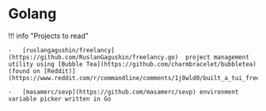 # Golang

!!! info "Projects to read"

    -   [ruslangagushin/freelancy](https://github.com/RuslanGagushin/freelancy.go)  project management utility using [Bubble Tea](https://github.com/charmbracelet/bubbletea) (found on [Reddit)](https://www.reddit.com/r/commandline/comments/1j0wld0/built_a_tui_freelance_management_app_in_go/)

    -   [masamerc/sevp](https://github.com/masamerc/sevp) environment variable picker written in Go

